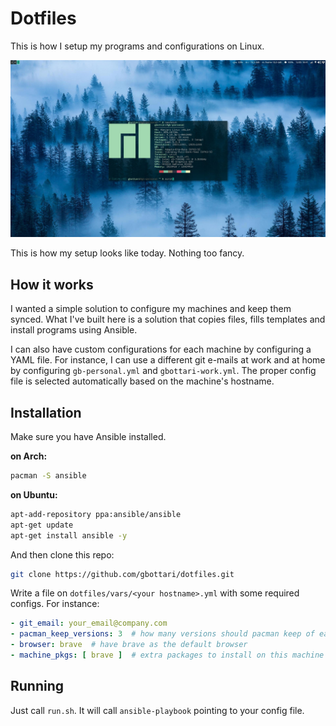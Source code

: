 # Dotfiles

This is how I setup my programs and configurations on Linux.

![desktop image](imgs/screen_capture.jpg)

This is how my setup looks like today. Nothing too fancy.

## How it works

I wanted a simple solution to configure my machines and keep them synced. What I've built here is a solution that copies files, fills templates and install programs using Ansible.

I can also have custom configurations for each machine by configuring a YAML file. For instance, I can use a different git e-mails at work and at home by configuring `gb-personal.yml` and `gbottari-work.yml`. The proper config file is selected automatically based on the machine's hostname.

## Installation

Make sure you have Ansible installed.

**on Arch:**

```bash
pacman -S ansible
```

**on Ubuntu:**

```bash
apt-add-repository ppa:ansible/ansible
apt-get update
apt-get install ansible -y
```

And then clone this repo:

```bash
git clone https://github.com/gbottari/dotfiles.git
```

Write a file on `dotfiles/vars/<your hostname>.yml` with some required configs. For instance:

```yml
- git_email: your_email@company.com
- pacman_keep_versions: 3  # how many versions should pacman keep of each package
- browser: brave  # have brave as the default browser
- machine_pkgs: [ brave ]  # extra packages to install on this machine
```

## Running

Just call `run.sh`. It will call `ansible-playbook` pointing to your config file.
